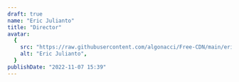 ```yaml
---
draft: true
name: "Eric Julianto"
title: "Director"
avatar:
  {
    src: "https://raw.githubusercontent.com/algonacci/Free-CDN/main/eric.jpg",
    alt: "Eric Julianto",
  }
publishDate: "2022-11-07 15:39"
---
```

